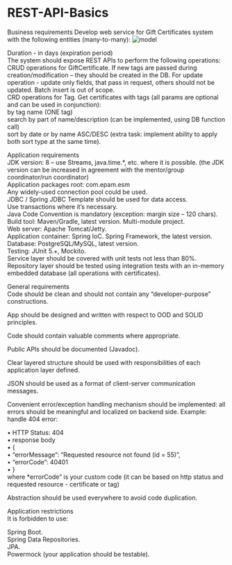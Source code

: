 # REST-API-Basics
Business requirements
Develop web service for Gift Certificates system with the following entities 
 (many-to-many): 
 ![model](https://user-images.githubusercontent.com/52379905/116738465-235b3f00-a9fb-11eb-8b3c-aee22a6cabff.png)

 
Duration - in days (expiration period)  
The system should expose REST APIs to perform the following operations:  
CRUD operations for GiftCertificate. If new tags are passed during creation/modification – they should be created in the DB. For update operation - update only fields, that pass   in request, others should not be updated. Batch insert is out of scope.  
CRD operations for Tag.
Get certificates with tags (all params are optional and can be used in conjunction):  
by tag name (ONE tag)  
search by part of name/description (can be implemented, using DB function call)  
sort by date or by name ASC/DESC (extra task: implement ability to apply both sort type at the same time).  
  
Application requirements  
JDK version: 8 – use Streams, java.time.*, etc. where it is possible. (the JDK version can be increased in agreement with the mentor/group coordinator/run coordinator)  
Application packages root: com.epam.esm  
Any widely-used connection pool could be used.  
JDBC / Spring JDBC Template should be used for data access.  
Use transactions where it’s necessary.  
Java Code Convention is mandatory (exception: margin size – 120 chars).  
Build tool: Maven/Gradle, latest version. Multi-module project.  
Web server: Apache Tomcat/Jetty.  
Application container: Spring IoC. Spring Framework, the latest version.  
Database: PostgreSQL/MySQL, latest version.  
Testing: JUnit 5.+, Mockito.  
Service layer should be covered with unit tests not less than 80%.  
Repository layer should be tested using integration tests with an in-memory embedded database (all operations with certificates).  
  
General requirements  
Code should be clean and should not contain any “developer-purpose” constructions.  

App should be designed and written with respect to OOD and SOLID principles.  

Code should contain valuable comments where appropriate.  

Public APIs should be documented (Javadoc).  

Clear layered structure should be used with responsibilities of each application layer defined.  

JSON should be used as a format of client-server communication messages.  

Convenient error/exception handling mechanism should be implemented: all errors should be meaningful and localized on backend side. Example: handle 404 error:  
  
 • HTTP Status: 404  
 • response body      
 • {  
 • “errorMessage”: “Requested resource not found (id = 55)”,  
 • “errorCode”: 40401  
 • }  
where *errorCode” is your custom code (it can be based on http status and requested resource - certificate or tag)  

Abstraction should be used everywhere to avoid code duplication.  


Application restrictions  
It is forbidden to use:  

Spring Boot.  
Spring Data Repositories.  
JPA.  
Powermock (your application should be testable).  
